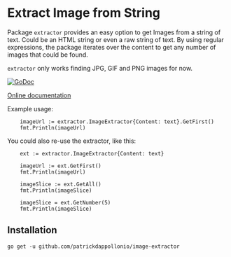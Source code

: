 Extract Image from String
=========================

Package `extractor` provides an easy option to get Images from a string of text. Could
be an HTML string or even a raw string of text. By using regular expressions, the package
iterates over the content to get any number of images that could be found.

`extractor` only works finding JPG, GIF and PNG images for now.

[![GoDoc](https://godoc.org/github.com/patrickdappollonio/image-extractor?status.svg)](https://godoc.org/github.com/patrickdappollonio/image-extractor)

[Online documentation](http://godoc.org/github.com/patrickdappollonio/image-extractor)

Example usage:

```golang
	imageUrl := extractor.ImageExtractor{Content: text}.GetFirst()
	fmt.Println(imageUrl)
```

You could also re-use the extractor, like this:

```golang
	ext := extractor.ImageExtractor{Content: text}

	imageUrl := ext.GetFirst()
	fmt.Println(imageUrl)

	imageSlice := ext.GetAll()
	fmt.Println(imageSlice)

	imageSlice = ext.GetNumber(5)
	fmt.Println(imageSlice)
```

## Installation

	go get -u github.com/patrickdappollonio/image-extractor